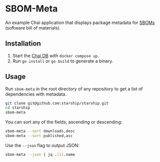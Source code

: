 # SBOM-Meta

An example Chai application that displays package metadata for
[SBOMs](https://github.com/anchore/syft) (software bill of materials).

## Installation

1. Start the [Chai DB](https://github.com/teaxyz/chai-oss) with `docker compose up`.
2. Run `go install` or `go build` to generate a binary.

## Usage

Run `sbom-meta` in the root directory of any repository to get a list of
dependencies with metadata.

```bash
git clone git@github.com:starship/starship.git
cd starship
sbom-meta
```

You can sort any of the fields, ascending or descending:

```bash
sbom-meta --sort downloads,desc
sbom-meta --sort published,asc
```

Use the `--json` flag to output JSON:

```bash
sbom-meta --json | jq .[1].name
```
